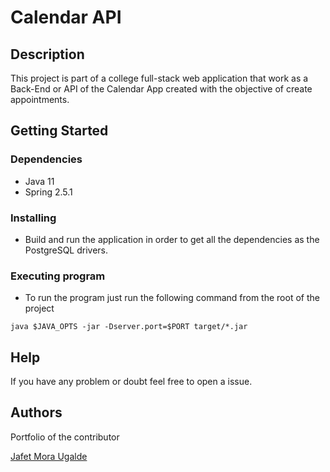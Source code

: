 # Calendar API

## Description

This project is part of a college full-stack web application that work as a Back-End or API of the Calendar App created with the objective of create appointments.

## Getting Started

### Dependencies

* Java 11
* Spring 2.5.1

### Installing

* Build and run the application in order to get all the dependencies as the PostgreSQL drivers.

### Executing program

* To run the program just run the following command from the root of the project 
```
java $JAVA_OPTS -jar -Dserver.port=$PORT target/*.jar
```

## Help

If you have any problem or doubt feel free to open a issue.

## Authors

Portfolio of the contributor

[Jafet Mora Ugalde](https://jafet-portfolio.herokuapp.com/)
